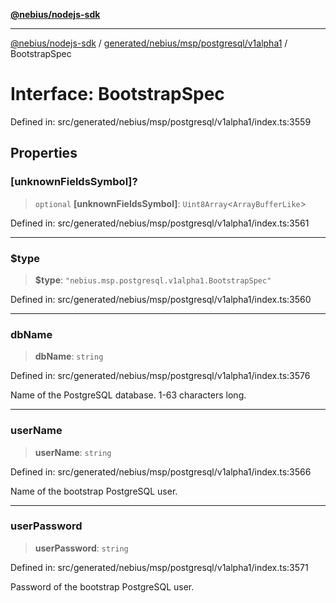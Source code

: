 [**@nebius/nodejs-sdk**](../../../../../../README.md)

---

[@nebius/nodejs-sdk](../../../../../../README.md) / [generated/nebius/msp/postgresql/v1alpha1](../README.md) / BootstrapSpec

# Interface: BootstrapSpec

Defined in: src/generated/nebius/msp/postgresql/v1alpha1/index.ts:3559

## Properties

### \[unknownFieldsSymbol\]?

> `optional` **\[unknownFieldsSymbol\]**: `Uint8Array`\<`ArrayBufferLike`\>

Defined in: src/generated/nebius/msp/postgresql/v1alpha1/index.ts:3561

---

### $type

> **$type**: `"nebius.msp.postgresql.v1alpha1.BootstrapSpec"`

Defined in: src/generated/nebius/msp/postgresql/v1alpha1/index.ts:3560

---

### dbName

> **dbName**: `string`

Defined in: src/generated/nebius/msp/postgresql/v1alpha1/index.ts:3576

Name of the PostgreSQL database. 1-63 characters long.

---

### userName

> **userName**: `string`

Defined in: src/generated/nebius/msp/postgresql/v1alpha1/index.ts:3566

Name of the bootstrap PostgreSQL user.

---

### userPassword

> **userPassword**: `string`

Defined in: src/generated/nebius/msp/postgresql/v1alpha1/index.ts:3571

Password of the bootstrap PostgreSQL user.

